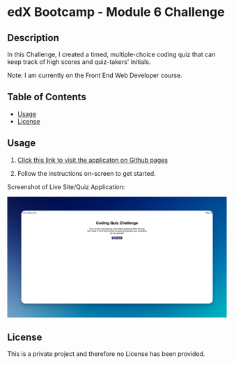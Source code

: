 # edX Bootcamp - Module 6 Challenge

## Description

In this Challenge, I created a timed, multiple-choice coding quiz that can keep track of high scores and quiz-takers' initials.

Note: I am currently on the Front End Web Developer course.

## Table of Contents

- [Usage](#usage)
- [License](#license)

## Usage

1. [Click this link to visit the applicaton on Github pages](https://nadeemamdev.github.io/module-6-challenge/index.html)

2. Follow the instructions on-screen to get started. 

Screenshot of Live Site/Quiz Application:

![A screenshot of the live application deployed on Github pages.](screenshot.png)

## License

This is a private project and therefore no License has been provided.